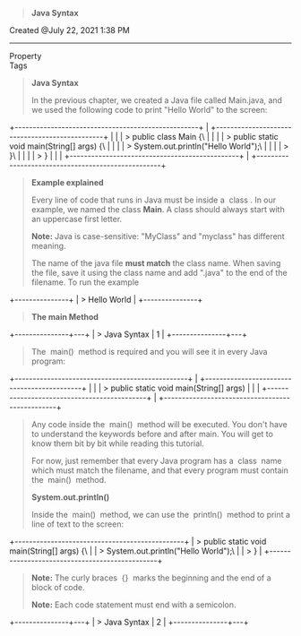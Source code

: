 > **Java Syntax**

  Created    \@July 22, 2021 1:38 PM
  ---------- -------------------------
  Property   
  Tags       

> **Java Syntax**
>
> In the previous chapter, we created a Java file called Main.java, and
> we used the following code to print \"Hello World\" to the screen:

+---------------------------------------------------+
| +-----------------------------------------------+ |
| | > public class Main {\                        | |
| | > public static void main(String\[\] args) {\ | |
| | > System.out.println(\"Hello World\");\       | |
| | > }\                                          | |
| | > }                                           | |
| +-----------------------------------------------+ |
+---------------------------------------------------+

> **Example explained**
>
> Every line of code that runs in Java must be inside a  class . In our
> example, we named the class **Main**. A class should always start with
> an uppercase first letter.
>
> **Note:** Java is case-sensitive: \"MyClass\" and \"myclass\" has
> different meaning.
>
> The name of the java file **must match** the class name. When saving
> the file, save it using the class name and add \".java\" to the end of
> the filename. To run the example

+---------------+
| > Hello World |
+---------------+

> **The main Method**

+---------------+---+
| > Java Syntax | 1 |
+---------------+---+

> The  main()  method is required and you will see it in every Java
> program:

+------------------------------------------------+
| +--------------------------------------------+ |
| | > public static void main(String\[\] args) | |
| +--------------------------------------------+ |
+------------------------------------------------+

> Any code inside the  main()  method will be executed. You don\'t have
> to understand the keywords before and after main. You will get to know
> them bit by bit while reading this tutorial.
>
> For now, just remember that every Java program has a  class  name
> which must match the filename, and that every program must contain
> the  main()  method.
>
> **System.out.println()**
>
> Inside the  main()  method, we can use the  println()  method to print
> a line of text to the screen:

+-----------------------------------------------+
| > public static void main(String\[\] args) {\ |
| > System.out.println(\"Hello World\");\       |
| > }                                           |
+-----------------------------------------------+

> **Note:** The curly braces  {}  marks the beginning and the end of a
> block of code.
>
> **Note:** Each code statement must end with a semicolon.

+---------------+---+
| > Java Syntax | 2 |
+---------------+---+
